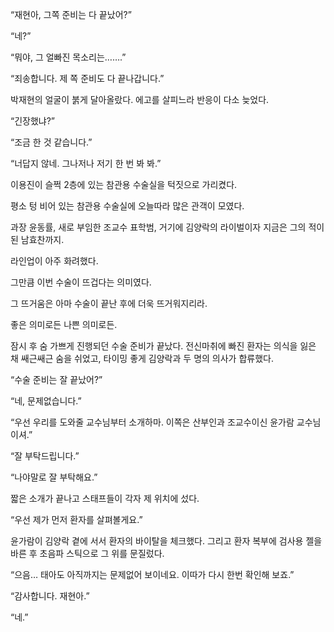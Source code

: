“재현아, 그쪽 준비는 다 끝났어?”

“네?”

“뭐야, 그 얼빠진 목소리는…….”

“죄송합니다. 제 쪽 준비도 다 끝나갑니다.”

박재현의 얼굴이 붉게 달아올랐다. 에고를 살피느라 반응이 다소 늦었다.

“긴장했냐?”

“조금 한 것 같습니다.”

“너답지 않네. 그나저나 저기 한 번 봐 봐.”

이용진이 슬쩍 2층에 있는 참관용 수술실을 턱짓으로 가리켰다.

평소 텅 비어 있는 참관용 수술실에 오늘따라 많은 관객이 모였다.

과장 윤동률, 새로 부임한 조교수 표학범, 거기에 김양락의 라이벌이자 지금은 그의 적이 된 남효찬까지.

라인업이 아주 화려했다.

그만큼 이번 수술이 뜨겁다는 의미였다.

그 뜨거움은 아마 수술이 끝난 후에 더욱 뜨거워지리라.

좋은 의미로든 나쁜 의미로든.

잠시 후 숨 가쁘게 진행되던 수술 준비가 끝났다. 전신마취에 빠진 환자는 의식을 잃은 채 쌔근쌔근 숨을 쉬었고, 타이밍 좋게 김양락과 두 명의 의사가 합류했다.

“수술 준비는 잘 끝났어?”

“네, 문제없습니다.”

“우선 우리를 도와줄 교수님부터 소개하마. 이쪽은 산부인과 조교수이신 윤가람 교수님이셔.”

“잘 부탁드립니다.”

“나야말로 잘 부탁해요.”

짧은 소개가 끝나고 스태프들이 각자 제 위치에 섰다.

“우선 제가 먼저 환자를 살펴볼게요.”

윤가람이 김양락 곁에 서서 환자의 바이탈을 체크했다. 그리고 환자 복부에 검사용 젤을 바른 후 초음파 스틱으로 그 위를 문질렀다.

“으음… 태아도 아직까지는 문제없어 보이네요. 이따가 다시 한번 확인해 보죠.”

“감사합니다. 재현아.”

“네.”